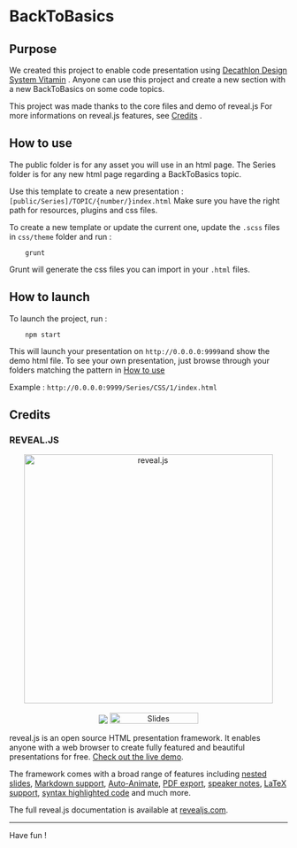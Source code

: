 # BackToBasics
## Purpose

We created this project to enable code presentation using [Decathlon Design System Vitamin](https://developers.decathlon.com/design) .
Anyone can use this project and create a new section with a new BackToBasics on some code topics.

This project was made thanks to the core files and demo of reveal.js
For more informations on reveal.js features, see [Credits](#credits) .

## How to use
The public folder is for any asset you will use in an html page.
The Series folder is for any new html page regarding a BackToBasics topic.

Use this template to create a new presentation : `[public/Series]/TOPIC/{number/}index.html`
Make sure you have the right path for resources, plugins and css files.

To create a new template or update the current one, update the `.scss` files in `css/theme` folder and run :

        grunt

Grunt will generate the css files you can import in your `.html` files.

## How to launch
To launch the project, run :

        npm start

This will launch your presentation on `http://0.0.0.0:9999`and show the demo html file.
To see your own presentation, just browse through your folders matching the pattern in [How to use](#how-to-use)

Example : `http://0.0.0.0:9999/Series/CSS/1/index.html`

## Credits
### REVEAL.JS

<p align="center">
  <a href="https://revealjs.com">
  <img src="https://hakim-static.s3.amazonaws.com/reveal-js/logo/v1/reveal-black-text.svg" alt="reveal.js" width="450">
  </a>
  <br><br>
  <a href="https://github.com/hakimel/reveal.js/actions"><img src="https://github.com/hakimel/reveal.js/workflows/tests/badge.svg"></a>
  <a href="https://slides.com/"><img src="https://s3.amazonaws.com/static.slid.es/images/slides-github-banner-320x40.png?1" alt="Slides" width="160" height="20"></a>
</p>

reveal.js is an open source HTML presentation framework. It enables anyone with a web browser to create fully featured and beautiful presentations for free. [Check out the live demo](https://revealjs.com/).

The framework comes with a broad range of features including [nested slides](https://revealjs.com/vertical-slides/), [Markdown support](https://revealjs.com/markdown/), [Auto-Animate](https://revealjs.com/auto-animate/), [PDF export](https://revealjs.com/pdf-export/), [speaker notes](https://revealjs.com/speaker-view/), [LaTeX support](https://revealjs.com/math/), [syntax highlighted code](https://revealjs.com/code/) and much more.

The full reveal.js documentation is available at [revealjs.com](https://revealjs.com).

---

Have fun !